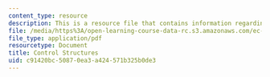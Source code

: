 ```yaml
---
content_type: resource
description: This is a resource file that contains information regarding control structures.
file: /media/https%3A/open-learning-course-data-rc.s3.amazonaws.com/ec-s01-internet-technology-in-local-and-global-communities-spring-2005-summer-2005/c91420bc50870ea3a424571b325b0de3_MITEC_S01S05_l04_cont.pdf
file_type: application/pdf
resourcetype: Document
title: Control Structures
uid: c91420bc-5087-0ea3-a424-571b325b0de3
---
```

